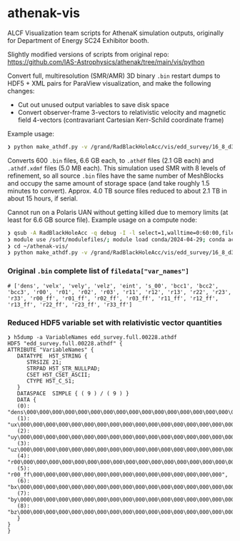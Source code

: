 # athenak-vis
ALCF Visualization team scripts for AthenaK simulation outputs, originally for Department of Energy SC24 Exhibitor booth. 

Slightly modified versions of scripts from original repo: https://github.com/IAS-Astrophysics/athenak/tree/main/vis/python

Convert full, multiresolution (SMR/AMR) 3D binary `.bin` restart dumps to HDF5 + XML pairs for ParaView visualization, and make the following changes:
- Cut out unused output variables to save disk space
- Convert observer-frame 3-vectors to relativistic velocity and magnetic field 4-vectors (contravariant Cartesian Kerr-Schild coordinate frame)

Example usage:
```bash
❯ python make_athdf.py -v /grand/RadBlackHoleAcc/vis/edd_survey/16_8_d30_s3/edd_survey.full
```

Converts 600 `.bin` files, 6.6 GB each, to `.athdf` files (2.1 GB each) and `.athdf.xdmf` files (5.0 MB each).  This simulation used SMR with 8 levels of refinement, so all source `.bin` files have the same number of MeshBlocks and occupy the same amount of storage space (and take roughly 1.5 minutes to convert). Approx. 4.0 TB source files reduced to about 2.1 TB in about 15 hours, if serial.

Cannot run on a Polaris UAN without getting killed due to memory limits (at least for 6.6 GB source file). Example usage on a compute node:
```bash
❯ qsub -A RadBlackHoleAcc -q debug -I -l select=1,walltime=0:60:00,filesystems=swift:grand
❯ module use /soft/modulefiles/; module load conda/2024-04-29; conda activate
❯ cd ~/athenak-vis/
❯ python make_athdf.py -v /grand/RadBlackHoleAcc/vis/edd_survey/16_8_d30_s3/edd_survey.full
```

### Original `.bin` complete list of `filedata["var_names"]`
```
# ['dens', 'velx', 'vely', 'velz', 'eint', 's_00', 'bcc1', 'bcc2', 'bcc3', 'r00', 'r01', 'r02', 'r03', 'r11', 'r12', 'r13', 'r22', 'r23', 'r33', 'r00_ff', 'r01_ff', 'r02_ff', 'r03_ff', 'r11_ff', 'r12_ff', 'r13_ff', 'r22_ff', 'r23_ff', 'r33_ff']
```

### Reduced HDF5 variable set with relativistic vector quantities

```
❯ h5dump -a VariableNames edd_survey.full.00228.athdf
HDF5 "edd_survey.full.00228.athdf" {
ATTRIBUTE "VariableNames" {
   DATATYPE  H5T_STRING {
      STRSIZE 21;
      STRPAD H5T_STR_NULLPAD;
      CSET H5T_CSET_ASCII;
      CTYPE H5T_C_S1;
   }
   DATASPACE  SIMPLE { ( 9 ) / ( 9 ) }
   DATA {
   (0): "dens\000\000\000\000\000\000\000\000\000\000\000\000\000\000\000\000\000",
   (1): "ux\000\000\000\000\000\000\000\000\000\000\000\000\000\000\000\000\000\000\000",
   (2): "uy\000\000\000\000\000\000\000\000\000\000\000\000\000\000\000\000\000\000\000",
   (3): "uz\000\000\000\000\000\000\000\000\000\000\000\000\000\000\000\000\000\000\000",
   (4): "r00\000\000\000\000\000\000\000\000\000\000\000\000\000\000\000\000\000\000",
   (5): "r00_ff\000\000\000\000\000\000\000\000\000\000\000\000\000\000\000",
   (6): "bx\000\000\000\000\000\000\000\000\000\000\000\000\000\000\000\000\000\000\000",
   (7): "by\000\000\000\000\000\000\000\000\000\000\000\000\000\000\000\000\000\000\000",
   (8): "bz\000\000\000\000\000\000\000\000\000\000\000\000\000\000\000\000\000\000\000"
   }
}
}
```
